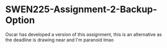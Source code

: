 # SWEN225-Assignment-2-Backup-Option

Oscar has developed a version of this assignment, this is an alternative as the deadline is drawing near and I'm paranoid lmao
